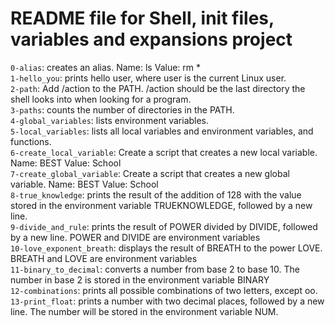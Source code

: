 # README file for Shell, init files, variables and expansions project
`0-alias`: creates an alias. Name: ls Value: rm * </br>
`1-hello_you`: prints hello user, where user is the current Linux user. </br>
`2-path`: Add /action to the PATH. /action should be the last directory the shell looks into when looking for a program. </br>
`3-paths`: counts the number of directories in the PATH. </br>
`4-global_variables`: lists environment variables. </br>
`5-local_variables`: lists all local variables and environment variables, and functions. </br>
`6-create_local_variable`: Create a script that creates a new local variable. Name: BEST Value: School </br>
`7-create_global_variable`: Create a script that creates a new global variable. Name: BEST Value: School </br>
`8-true_knowledge`: prints the result of the addition of 128 with the value stored in the environment variable TRUEKNOWLEDGE, followed by a new line. </br>
`9-divide_and_rule`: prints the result of POWER divided by DIVIDE, followed by a new line. POWER and DIVIDE are environment variables </br>
`10-love_exponent_breath`: displays the result of BREATH to the power LOVE. BREATH and LOVE are environment variables </br>
`11-binary_to_decimal`: converts a number from base 2 to base 10. The number in base 2 is stored in the environment variable BINARY </br>
`12-combinations`: prints all possible combinations of two letters, except oo. </br>
`13-print_float`: prints a number with two decimal places, followed by a new line. The number will be stored in the environment variable NUM. </br>
